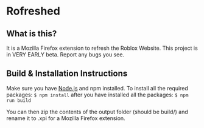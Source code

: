 # Rofreshed
## What is this?
It is a Mozilla Firefox extension to refresh the Roblox Website. This project is in VERY EARLY beta. Report any bugs you see.
## Build & Installation Instructions
Make sure you have [Node.js](https://nodejs.org) and npm installed. To install all the required packages:
``$ npm install``
after you have installed all the packages:
``$ npm run build``

You can then zip the contents of the output folder (should be build/) and rename it to .xpi for a Mozilla Firefox extension.